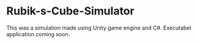 # Rubik-s-Cube-Simulator

This was a simulation made using Unity game engine and C#. Executabel application coming soon.
